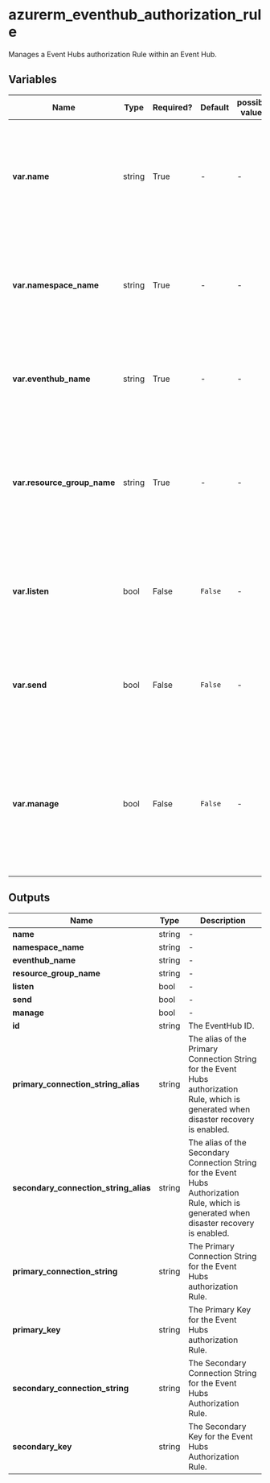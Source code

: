 # azurerm_eventhub_authorization_rule

Manages a Event Hubs authorization Rule within an Event Hub.

## Variables

| Name | Type | Required? | Default  | possible values | Description |
| ---- | ---- | --------- | -------- | ----------- | ----------- |
| **var.name** | string | True | -  |  -  | Specifies the name of the EventHub Authorization Rule resource. Changing this forces a new resource to be created. | 
| **var.namespace_name** | string | True | -  |  -  | Specifies the name of the grandparent EventHub Namespace. Changing this forces a new resource to be created. | 
| **var.eventhub_name** | string | True | -  |  -  | Specifies the name of the EventHub. Changing this forces a new resource to be created. | 
| **var.resource_group_name** | string | True | -  |  -  | The name of the resource group in which the EventHub Namespace exists. Changing this forces a new resource to be created. | 
| **var.listen** | bool | False | `False`  |  -  | Does this Authorization Rule have permissions to Listen to the Event Hub? Defaults to `false`. | 
| **var.send** | bool | False | `False`  |  -  | Does this Authorization Rule have permissions to Send to the Event Hub? Defaults to `false`. | 
| **var.manage** | bool | False | `False`  |  -  | Does this Authorization Rule have permissions to Manage to the Event Hub? When this property is `true` - both `listen` and `send` must be too. Defaults to `false`. | 



## Outputs

| Name | Type | Description |
| ---- | ---- | --------- | 
| **name** | string  | - | 
| **namespace_name** | string  | - | 
| **eventhub_name** | string  | - | 
| **resource_group_name** | string  | - | 
| **listen** | bool  | - | 
| **send** | bool  | - | 
| **manage** | bool  | - | 
| **id** | string  | The EventHub ID. | 
| **primary_connection_string_alias** | string  | The alias of the Primary Connection String for the Event Hubs authorization Rule, which is generated when disaster recovery is enabled. | 
| **secondary_connection_string_alias** | string  | The alias of the Secondary Connection String for the Event Hubs Authorization Rule, which is generated when disaster recovery is enabled. | 
| **primary_connection_string** | string  | The Primary Connection String for the Event Hubs authorization Rule. | 
| **primary_key** | string  | The Primary Key for the Event Hubs authorization Rule. | 
| **secondary_connection_string** | string  | The Secondary Connection String for the Event Hubs Authorization Rule. | 
| **secondary_key** | string  | The Secondary Key for the Event Hubs Authorization Rule. | 